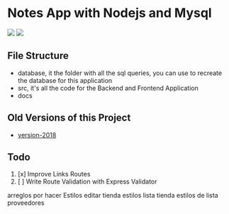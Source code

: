 # Notes App with Nodejs and Mysql
![](docs/screenshot2.png)
![](docs/screenshot.png)

## File Structure
- database, it the folder with all the sql queries, you can use to recreate the database for this application
- src, it's all the code for the Backend and Frontend Application
- docs

## Old Versions of this Project
- [version-2018](https://github.com/FaztTech/nodejs-mysql-links/tree/version-2018)

## Todo
1. [x] Improve Links Routes
1. [ ] Write Route Validation with Express Validator


arreglos por hacer
Estilos editar tienda
estilos lista tienda
estilos de lista proveedores